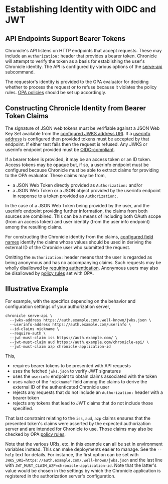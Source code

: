 # Establishing Identity with OIDC and JWT

## API Endpoints Support Bearer Tokens

Chronicle's API listens on HTTP endpoints that accept requests. These may
include an `Authorization:` header that provides a bearer token. Chronicle
will attempt to verify the token as a basis for establishing the user's
Chronicle identity. The API is configured by various options of the
[serve-api](./cli.md#serve-api) subcommand.

The requestor's identity is provided to the OPA evaluator for deciding whether
to process the request or to refuse because it violates the policy rules.
[OPA policies](./opa.md) should be set up accordingly.

## Constructing Chronicle Identity from Bearer Token Claims

The signature of JSON web tokens must be verifiable against a JSON Web Key
Set available from the
[configured JWKS address URI](./cli.md#jwks-address-uri). If a
[userinfo address](./cli.md#userinfo-address) is configured then provided
tokens must be accepted by that endpoint. If either test fails then the
request is refused. Any JWKS or userinfo endpoint provided must be
[OIDC-compliant](https://openid.net/specs/openid-connect-core-1_0.html).

If a bearer token is provided, it may be an access token or an ID token.
Access tokens may be opaque but, if so, a userinfo endpoint must be configured
because Chronicle must be able to extract claims for providing to the OPA
evaluator. These claims may be from,

- a JSON Web Token directly provided as `Authorization:` and/or
- a JSON Web Token or a JSON object provided by the userinfo endpoint in
  response to a token provided as `Authorization:`.

In the case of a JSON Web Token being provided by the user, and the userinfo
endpoint providing further information, the claims from both sources are
combined. This can be a means of including both OAuth scope (from an access
token) and user identity (from the user info endpoint) among the resulting
claims.

For constructing the Chronicle identity from the claims,
[configured field names](./cli.md#id-claims-jwt-field-names) identify the
claims whose values should be used in deriving the external ID of the
Chronicle user who submitted the request.

Omitting the `Authorization:` header means that the user is regarded as
being anonymous and has no accompanying claims. Such requests may be
wholly disallowed by [requiring authentication](./cli.md#require-auth).
Anonymous users may also be disallowed by
[policy rules](./opa.md#authorization-rules-in-opa) set with OPA.

## Illustrative Example

For example, with the specifics depending on the behavior and configuration
settings of your authorization server,

```shell
chronicle serve-api \
  --jwks-address https://auth.example.com/.well-known/jwks.json \
  --userinfo-address https://auth.example.com/userinfo \
  --id-claims nickname \
  --require-auth \
  --jwt-must-claim iss https://auth.example.com/ \
  --jwt-must-claim aud https://auth.example.com/chronicle-api/ \
  --jwt-must-claim azp chronicle-application-id
```

This,

- requires bearer tokens to be presented with API requests
- uses the fetched `jwks.json` to verify JWT signatures
- uses the `userinfo` endpoint to obtain claims associated with the token
- uses value of the `"nickname"` field among the claims to derive the external
  ID of the authenticated Chronicle user
- rejects any requests that do not include an `Authorization:` header with a
  bearer token
- rejects any tokens that lead to JWT claims that do not include those
  specified.

That last constraint relating to the `iss`, `aud`, `azp` claims ensures that
the presented token's claims were asserted by the expected authorization
server and are intended for Chronicle to use. Those claims may also be checked
by OPA [policy rules](./opa.md#authorization-rules-in-opa).

Note that the various URIs, etc. in this example can all be set in environment
variables instead. This can make deployments easier to manage. See the
`--help` text for details. For instance, the first option can be set with
`JWKS_URI=https://auth.example.com/.well-known/jwks.json` and the last line
with `JWT_MUST_CLAIM_AZP=chronicle-application-id`. Note that the latter's
value would be chosen in the settings by which the Chronicle application is
registered in the authorization server's configuration.

